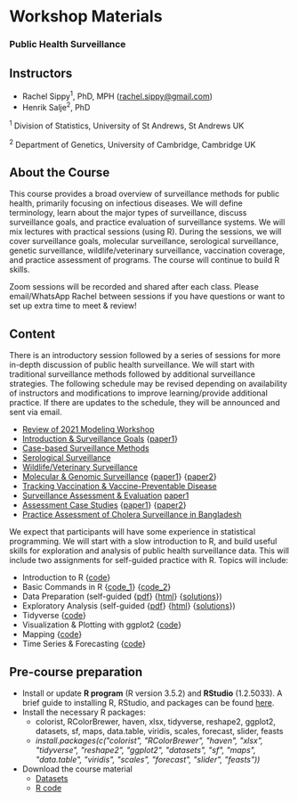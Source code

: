 # Workshop Materials
### Public Health Surveillance

## Instructors
- Rachel Sippy<sup>1</sup>, PhD, MPH (rachel.sippy@gmail.com)
- Henrik Salje<sup>2</sup>, PhD 

<sup>1</sup> Division of Statistics, University of St Andrews, St Andrews UK

<sup>2</sup> Department of Genetics, University of Cambridge, Cambridge UK

## About the Course
This course provides a broad overview of surveillance methods for public health, primarily focusing on infectious diseases. We will define terminology, learn about the major types of surveillance, discuss surveillance goals, and practice evaluation of surveillance systems. We will mix lectures with practical sessions (using R). During the sessions, we will cover surveillance goals, molecular surveillance, serological surveillance, genetic surveillance, wildlife/veterinary surveillance, vaccination coverage, and practice assessment of programs. The course will continue to build R skills.

Zoom sessions will be recorded and shared after each class. Please email/WhatsApp Rachel between sessions if you have questions or want to set up extra time to meet & review!

## Content

There is an introductory session followed by a series of sessions for more in-depth discussion of public health surveillance. We will start with traditional surveillance methods followed by additional surveillance strategies. The following schedule may be revised depending on availability of instructors and modifications to improve learning/provide additional practice. If there are updates to the schedule, they will be announced and sent via email. 

* [Review of 2021 Modeling Workshop](Slides/Modeling_for_Public_Health_Review_student.pdf)
* [Introduction & Surveillance Goals](Slides/Intro_Surveillance_student.pdf) {[paper1](References/Intro_Climate.pdf)}
* [Case-based Surveillance Methods](Slides/Surveillance_Types_student.pdf)
* [Serological Surveillance](Slides/Serosurveillance.pdf)
* [Wildlife/Veterinary Surveillance](Slides/Animal_Surveillance_student.pdf)
* [Molecular & Genomic Surveillance](Slides/MolGen_Surveillance_student.pdf) {[paper1](References/MolGen_Campylobacter.pdf)} {[paper2](References/MolGen_H5N1.pdf)}
* [Tracking Vaccination & Vaccine-Preventable Disease](Slides/Vaccine_Surveillance_student.pdf)
* [Surveillance Assessment & Evaluation](Slides/Surveillance_Assessment_student.pdf) [paper1](References/Assess_Sensitivity.pdf)
* [Assessment Case Studies](Slides/Assessment_Examples_student.pdf) {[paper1](References/Assess_CS_EWARS.pdf)} {[paper2](References/Assess_CS_USData.pdf)}
* [Practice Assessment of Cholera Surveillance in Bangladesh](Slides/Bangladesh_Assessment_student.pdf)

We expect that participants will have some experience in statistical programming. We will start with a slow introduction to R, and build useful skills for exploration and analysis of public health surveillance data. This will include two assignments for self-guided practice with R. Topics will include:

* Introduction to R {[code](R_Sessions/Code/practice_day1.R)}
* Basic Commands in R {[code_1](R_Sessions/Code/practice.R)} {[code_2](R_Sessions/Code/practice_day2.R)}
* Data Preparation (self-guided {[pdf](R_Sessions/worksheet1.pdf)} {[html](R_Sessions/worksheet1.html)} {[solutions](R_Sessions/worksheet1_sol.html)})
* Exploratory Analysis (self-guided {[pdf](R_Sessions/worksheet2.pdf)} {[html](R_Sessions/worksheet2.html)} {[solutions](R_Sessions/worksheet2_sol.html)})
* Tidyverse {[code](R_Sessions/Code/tidyverse.R)}
* Visualization & Plotting with ggplot2 {[code](R_Sessions/Code/plots.R)}
* Mapping {[code](R_Sessions/Code/mapping.R)}
* Time Series & Forecasting {[code](R_Sessions/Code/forecasting.R)}

## Pre-course preparation
- Install or update **R program** (R version 3.5.2) and **RStudio** (1.2.5033). A brief guide to installing R, RStudio, and packages can be found [here](R_Sessions/Installation_guide_R.pdf).
- Install the necessary R packages:
   - colorist, RColorBrewer, haven, xlsx, tidyverse, reshape2, ggplot2, datasets, sf, maps, data.table, viridis, scales, forecast, slider, feasts
   - *install.packages(c("colorist", "RColorBrewer", "haven", "xlsx", "tidyverse", "reshape2", "ggplot2", "datasets", "sf", "maps", "data.table", "viridis", "scales", "forecast", "slider", "feasts"))*
- Download the course material
   - [Datasets](R_Sessions/Data)
   - [R code](R_Sessions/Code)
